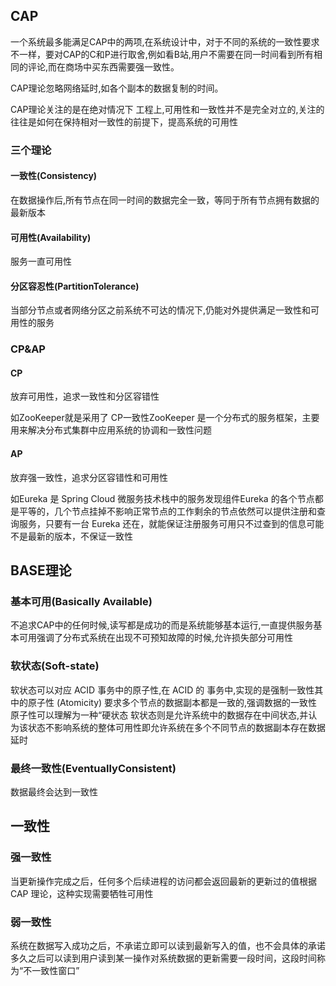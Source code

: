 ## CAP

一个系统最多能满足CAP中的两项,在系统设计中，对于不同的系统的一致性要求不一样，要对CAP的C和P进行取舍,例如看B站,用户不需要在同一时间看到所有相同的评论,而在商场中买东西需要强一致性。

CAP理论忽略网络延时,如各个副本的数据复制的时间。

CAP理论关注的是在绝对情况下
工程上,可用性和一致性并不是完全对立的,关注的往往是如何在保持相对一致性的前提下，提高系统的可用性

### 三个理论

#### 一致性(Consistency)

在数据操作后,所有节点在同一时间的数据完全一致，等同于所有节点拥有数据的最新版本

#### 可用性(Availability)  

服务一直可用性

#### 分区容忍性(PartitionTolerance)

当部分节点或者网络分区之前系统不可达的情况下,仍能对外提供满足一致性和可用性的服务

### CP&AP

#### CP

放弃可用性，追求一致性和分区容错性

如ZooKeeper就是采用了 CP一致性ZooKeeper 是一个分布式的服务框架，主要用来解决分布式集群中应用系统的协调和一致性问题

#### AP

放弃强一致性，追求分区容错性和可用性

如Eureka 是 Spring Cloud 微服务技术栈中的服务发现组件Eureka 的各个节点都是平等的，几个节点挂掉不影响正常节点的工作剩余的节点依然可以提供注册和查询服务，只要有一台 Eureka 还在，就能保证注册服务可用只不过查到的信息可能不是最新的版本，不保证一致性

## BASE理论

### 基本可用(Basically Available)

不追求CAP中的任何时候,读写都是成功的而是系统能够基本运行,一直提供服务基本可用强调了分布式系统在出现不可预知故障的时候,允许损失部分可用性

### 软状态(Soft-state)

软状态可以对应 ACID 事务中的原子性,在 ACID 的
事务中,实现的是强制一致性其中的原子性 (Atomicity) 要求多个节点的数据副本都是一致的,强调数据的一致性原子性可以理解为一种“硬状态
软状态则是允许系统中的数据存在中间状态,并认为该状态不影响系统的整体可用性即允许系统在多个不同节点的数据副本存在数据延时

### 最终一致性(EventuallyConsistent)

数据最终会达到一致性

## 一致性

### 强一致性

当更新操作完成之后，任何多个后续进程的访问都会返回最新的更新过的值根据 CAP 理论，这种实现需要牺牲可用性

### 弱一致性

系统在数据写入成功之后，不承诺立即可以读到最新写入的值，也不会具体的承诺多久之后可以读到用户读到某一操作对系统数据的更新需要一段时间，这段时间称为“不一致性窗口”
